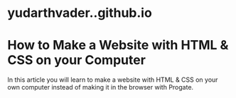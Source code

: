 # yudarthvader..github.io
<!DOCTYPE html>
<html>
  <head>
    <link rel="stylesheet" href="stylesheet.css">
    <meta charset="utf-8">
    <title>Progate</title>
  </head>
  <body>
    <h1 class="title">How to Make a Website with HTML & CSS on your Computer</h1>
    <p>In this article you will learn to make a website with HTML & CSS on your own computer instead of making it in the browser with Progate.</p>
  </body>
</html>
